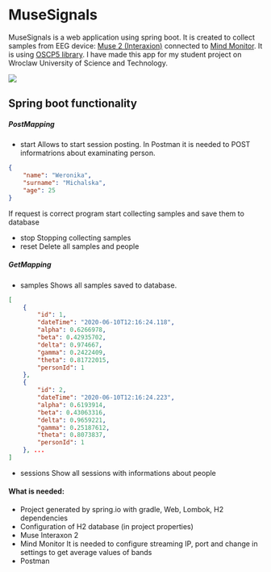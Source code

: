# MuseSignals

MuseSignals is a web application using spring boot. It is created to collect samples from EEG device: [Muse 2 (Interaxion)] connected to [Mind Monitor]. It is using [OSCP5 library].
I have made this app for my student project on Wroclaw University of Science and Technology.

![](https://img.mdpi.org/data/wroclaw-uni-science-tech.png)

## Spring boot functionality 
##### PostMapping

* start 
Allows to start session posting. In Postman it is needed to POST informatrions about examinating person. 
```json
{
    "name": "Weronika",
    "surname": "Michalska",
    "age": 25
}
```
  If request is correct program start collecting samples and save them to database
* stop
Stopping collecting samples
* reset
Delete all samples and people

##### GetMapping
* samples
Shows all samples saved to database.
```json
[
    {
        "id": 1,
        "dateTime": "2020-06-10T12:16:24.118",
        "alpha": 0.6266978,
        "beta": 0.42935702,
        "delta": 0.974667,
        "gamma": 0.2422409,
        "theta": 0.81722015,
        "personId": 1
    },
    {
        "id": 2,
        "dateTime": "2020-06-10T12:16:24.223",
        "alpha": 0.6193914,
        "beta": 0.43063316,
        "delta": 0.9659221,
        "gamma": 0.25187612,
        "theta": 0.8073837,
        "personId": 1
    }, ...
]
```
    
* sessions
Show all sessions with informations about people


 #### What is needed:
 - Project generated by spring.io with gradle, Web, Lombok, H2 dependencies 
 - Configuration of H2 database (in project properties)
 - Muse Interaxon 2 
 - Mind Monitor
 It is needed to configure streaming IP, port and change in settings to get average values of bands
 - Postman
 

[//]: # (These are reference links used in the body of this note and get stripped out when the markdown processor does its job. There is no need to format nicely because it shouldn't be seen. Thanks SO - http://stackoverflow.com/questions/4823468/store-comments-in-markdown-syntax)

[OSCP5 library]: https://github.com/sojamo/oscp5
   [Muse 2 (Interaxion)]: <https://github.com/joemccann/dillinger>
   [Mind Monitor]: <https://github.com/joemccann/dillinger.git>
